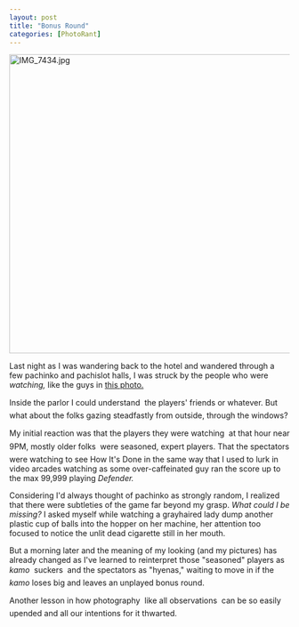 ```yaml
---
layout: post
title: "Bonus Round"
categories: [PhotoRant]
---
```

<img alt="IMG_7434.jpg" src="http://www.botzilla.com/blog/pix2006/IMG_7434.jpg" width="807" height="538" border="0" />

Last night as I was wandering back to the hotel and wandered through a few pachinko and pachislot halls, I was struck by the people who were <i>watching,</i> like the guys in <a href="/blog/archives/000547.html">this photo.</a>

Inside the parlor I could understand &#151; the players' friends or whatever. But what about the folks gazing steadfastly from outside, through the windows?

My initial reaction was that the players they were watching &#151; at that hour near 9PM, mostly older folks &#151; were seasoned, expert players. That the spectators were watching to see How It's Done in the same way that I used to lurk in video arcades watching as some over-caffeinated guy ran the score up to the max 99,999 playing <i>Defender.</i>

Considering I'd always thought of pachinko as strongly random, I realized that there were subtleties of the game far beyond my grasp. <i>What could I be missing?</i> I asked myself while watching a grayhaired lady dump another plastic cup of balls into the hopper on her machine, her attention too focused to notice the unlit dead cigarette still in her mouth.

But a morning later and the meaning of my looking (and my pictures) has already changed as I've learned to reinterpret those "seasoned" players as <i>kamo</i> &#151; suckers &#151; and the spectators as "hyenas," waiting to move in if the <i>kamo</i> loses big and leaves an unplayed bonus round.

Another lesson in how photography &#151; like all observations &#151; can be so easily upended and all our intentions for it thwarted.

<!--more-->

